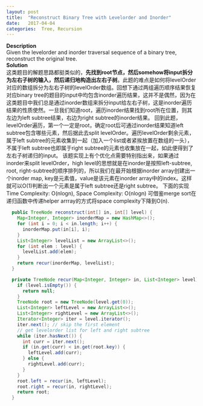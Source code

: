 ```yaml
---
layout: post
title:  "Reconstruct Binary Tree with Levelorder and Inorder"
date:   2017-04-04
categories:  Tree, Recursion 
---
```

**Description**  
Given the levelorder and inorder traversal sequence of a binary tree, reconstruct the original tree.  
**Solution**  
这类题目的解题思路都挺类似的，**先找到root节点，然后somehow将input拆分为左右子树的输入，然后递归地构造出左右子树**。此题的难点是如何将levelOrder对应的数组拆分为左右子树的levelOrder数组。回想下通过两组遍历顺序结果恢复对应binary tree的题目的input中均包含inorder遍历结果，这并不是偶然，因为在这类题目中我们总是通过inorder数组来拆分input给左右子树，这是inorder遍历结果的性质使然。一旦我们知道root，遍历inorder结果找到root所在位置，则其左边为left subtree结果，右边为right subtree的inorder结果。
回到此题，levelOrder遍历，第一个一定是root，确定root后可通过inorder结果知道left subtree包含哪些元素，然后据此去split levelOrder。遍历levelOrder剩余元素，属于left subtree的元素收集到一起（加入一个list或者紧挨放置在数组的一头），不属于left subtree也即属于right subtree的元素也收集放在一起，如此便得到了左右子树递归的input。
该题实现上有个优化点需要特别指出来，如果通过inorder来split levelOrder，high level的思想就是在inorder是按照left-subtree, root, right-subtree的顺序排列的，所以我们在最开始根据inorder array创建出一个inorder map, key是元素值，value是该元素在inorder array中的index。这样就可以O(1)判断出一个元素是属于left subtree还是right subtree。
下面的实现Time Complexity: O(nlogn), Space Complexity: O(nlogn)
可借鉴merge sort在递归函数中传递helper arrray的方式将space complexity下降到O(n).


```java
  public TreeNode reconstruct(int[] in, int[] level) {
    Map<Integer, Integer> inorderMap = new HashMap<>();
    for (int i = 0; i < in.length; i++) {
      inorderMap.put(in[i], i);
    }
    List<Integer> levelList = new ArrayList<>();
    for (int elem : level) {
      levelList.add(elem);
    }
    return recur(inorderMap, levelList);
  }

  private TreeNode recur(Map<Integer, Integer> in, List<Integer> level) {
    if (level.isEmpty()) {
      return null;
    }
    TreeNode root = new TreeNode(level.get(0));
    List<Integer> leftLevel = new ArrayList<>();
    List<Integer> rightLevel = new ArrayList<>();
    Iterator<Integer> iter = level.iterator();
    iter.next(); // skip the first element
    // get levelorder list for left and right subtree
    while (iter.hasNext()) {
      int curr = iter.next();
      if (in.get(curr) < in.get(root.key)) {
        leftLevel.add(curr);
      } else {
        rightLevel.add(curr);
      }
    }
    root.left = recur(in, leftLevel);
    root.right = recur(in, rightLevel);
    return root;
  }
```
